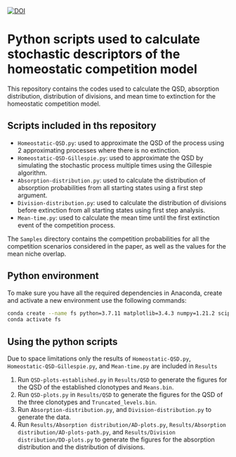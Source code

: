 [![DOI](https://zenodo.org/badge/282223835.svg)](https://zenodo.org/badge/latestdoi/282223835)
# Python scripts used to calculate stochastic descriptors of the homeostatic competition model 

This repository contains the codes used to calculate the QSD, absorption distribution, distribution of divisions, and mean time to extinction for the homeostatic competition model.

## Scripts included in ths repository

* `Homeostatic-QSD.py`: used to approximate the QSD of the process using 2 approximating processes where there is no extinction. 
* `Homeostatic-QSD-Gillespie.py`: used to approximate the QSD by simulating the stochastic process multiple times using the Gillespie algorithm.
* `Absorption-distribution.py`: used to calculate the distribution of absorption probabilities from all starting states using a first step argument.
* `Division-distribution.py`: used to calculate the distribution of divisions before extinction from all starting states using first step analysis.
* `Mean-time.py`: used to calculate the mean time until the first extinction event of the competition process.

The `Samples` directory contains the competition probabilities for all the competition scenarios considered in the paper, as well as the values for the mean niche overlap.

## Python environment
To make sure you have all the required dependencies in Anaconda, create and activate a new environment use the following commands:

```bash
conda create --name fs python=3.7.11 matplotlib=3.4.3 numpy=1.21.2 scipy
conda activate fs
```

## Using the python scripts

Due to space limitations only the results of `Homeostatic-QSD.py`, `Homeostatic-QSD-Gillespie.py`, and `Mean-time.py` are included in `Results`

1. Run `QSD-plots-established.py` in `Results/QSD` to generate the figures for the QSD of the established clonotypes and `Means.bin`.
2. Run `QSD-plots.py` in `Results/QSD` to generate the figures for the QSD of the three clonotypes and `Truncated_levels.bin`.
3. Run `Absorption-distribution.py`, and `Division-distribution.py` to generate the data.
4. Run `Results/Absorption distribution/AD-plots.py`, `Results/Absorption distribution/AD-plots-path.py`, and `Results/Division distribution/DD-plots.py` to generate the figures for the absorption distribution and the distribution of divisions.

